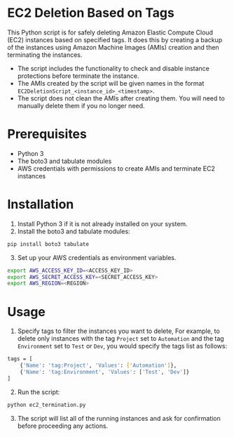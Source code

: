 # EC2 Deletion Based on Tags

This Python script is for safely deleting Amazon Elastic Compute Cloud (EC2) instances based on specified tags. It does this by creating a backup of the instances using Amazon Machine Images (AMIs) creation and then terminating the instances.

- The script includes the functionality to check and disable instance protections before terminate the instance.
- The AMIs created by the script will be given names in the format `EC2DeletionScript_<instance_id>_<timestamp>`.
- The script does not clean the AMIs after creating them. You will need to manually delete them if you no longer need.

# Prerequisites
- Python 3
- The boto3 and tabulate modules
- AWS credentials with permissions to create AMIs and terminate EC2 instances

# Installation
1. Install Python 3 if it is not already installed on your system.
2. Install the boto3 and tabulate modules:
```bash
pip install boto3 tabulate
```
3. Set up your AWS credentials as environment variables.
```bash
export AWS_ACCESS_KEY_ID=<ACCESS_KEY_ID>
export AWS_SECRET_ACCESS_KEY=<SECRET_ACCESS_KEY>
export AWS_REGION=<REGION>
```

# Usage
1. Specify tags to filter the instances you want to delete, For example, to delete only instances with the tag `Project` set to `Automation` and the tag `Environment` set to `Test` or `Dev`, you would specify the tags list as follows:
```bash
tags = [
    {'Name': 'tag:Project', 'Values': ['Automation']},
    {'Name': 'tag:Environment', 'Values': ['Test', 'Dev']}
]
```
2. Run the script:
```bash
python ec2_termination.py
```

3. The script will list all of the running instances and ask for confirmation before proceeding any actions.
